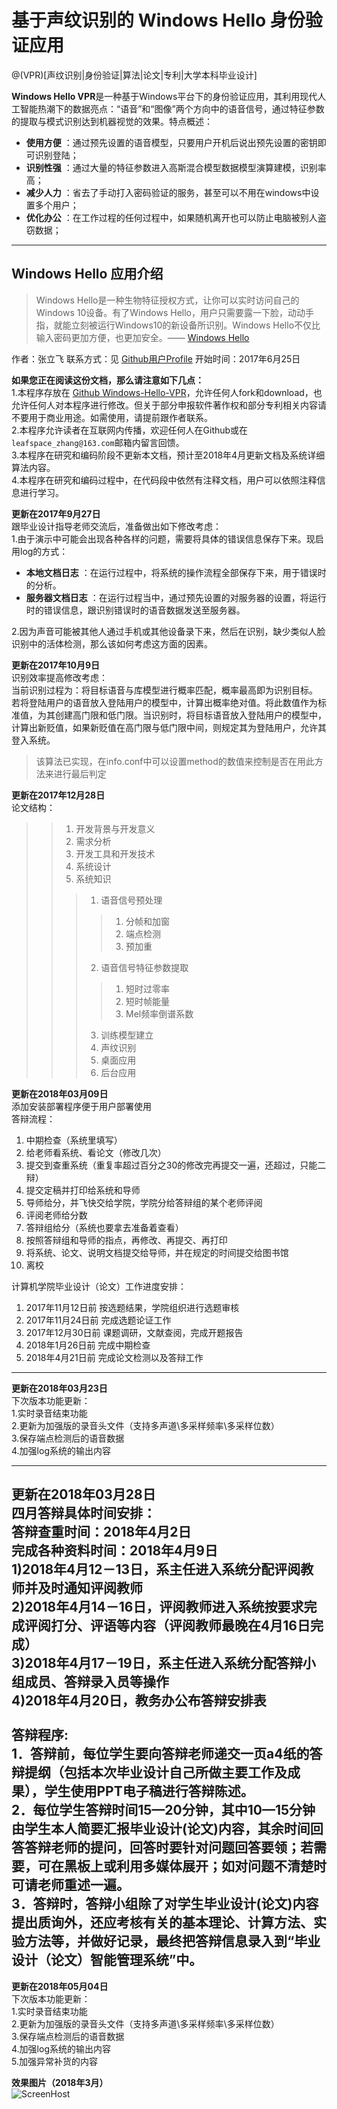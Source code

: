 # 基于声纹识别的 Windows Hello 身份验证应用

@(VPR)[声纹识别|身份验证|算法|论文|专利|大学本科毕业设计]

**Windows Hello VPR**是一种基于Windows平台下的身份验证应用，其利用现代人工智能热潮下的数据亮点：“语音”和“图像”两个方向中的语音信号，通过特征参数的提取与模式识别达到机器视觉的效果。特点概述：
 
- **使用方便** ：通过预先设置的语音模型，只要用户开机后说出预先设置的密钥即可识别登陆；
- **识别性强** ：通过大量的特征参数进入高斯混合模型数据模型演算建模，识别率高；
- **减少人力** ：省去了手动打入密码验证的服务，甚至可以不用在windows中设置多个用户；
- **优化办公** ：在工作过程的任何过程中，如果随机离开也可以防止电脑被别人盗窃数据；

-------------------

## Windows Hello 应用介绍

> Windows Hello是一种生物特征授权方式，让你可以实时访问自己的Windows 10设备。有了Windows Hello，用户只需要露一下脸，动动手指，就能立刻被运行Windows10的新设备所识别。Windows Hello不仅比输入密码更加方便，也更加安全。—— [Windows Hello](https://www.microsoft.com/zh-cn/windows/windows-hello)


作者：张立飞
联系方式：见 [Github用户Profile](https://github.com/leafspace)
开始时间：2017年6月25日

**如果您正在阅读这份文档，那么请注意如下几点：** <br/>
1.本程序存放在 [Github Windows-Hello-VPR](https://github.com/leafspace/Windows-Hello-VPR)，允许任何人fork和download，也允许任何人对本程序进行修改。但关于部分申报软件著作权和部分专利相关内容请不要用于商业用途。如需使用，请提前跟作者联系。<br/>
2.本程序允许读者在互联网内传播，欢迎任何人在Github或在`leafspace_zhang@163.com`邮箱内留言回馈。<br/>
3.本程序在研究和编码阶段不更新本文档，预计至2018年4月更新文档及系统详细算法内容。<br/>
4.本程序在研究和编码过程中，在代码段中依然有注释文档，用户可以依照注释信息进行学习。<br/>

**更新在2017年9月27日** <br/>
跟毕业设计指导老师交流后，准备做出如下修改考虑：<br/>
1.由于演示中可能会出现各种各样的问题，需要将具体的错误信息保存下来。现启用log的方式：
- **本地文档日志** ：在运行过程中，将系统的操作流程全部保存下来，用于错误时的分析。
- **服务器文档日志** ：在运行过程当中，通过预先设置的对服务器的设置，将运行时的错误信息，跟识别错误时的语音数据发送至服务器。

2.因为声音可能被其他人通过手机或其他设备录下来，然后在识别，缺少类似人脸识别中的活体检测，那么该如何考虑这方面的因素。

**更新在2017年10月9日** <br/>
识别效率提高修改考虑：<br/>
当前识别过程为：将目标语音与库模型进行概率匹配，概率最高即为识别目标。
若将登陆用户的语音放入登陆用户的模型中，计算出概率绝对值。将此数值作为标准值，为其创建高门限和低门限。当识别时，将目标语音放入登陆用户的模型中，计算出新贬值，如果新贬值在高门限与低门限中间，则规定其为登陆用户，允许其登入系统。
> 该算法已实现，在info.conf中可以设置method的数值来控制是否在用此方法来进行最后判定

**更新在2017年12月28日** <br/>
论文结构：<br/>
>>1.	开发背景与开发意义<br/>
>>2.	需求分析<br/>
>>3.	开发工具和开发技术<br/>
>>4.	系统设计<br/>
>>5.	系统知识<br/>
>>>1.	语音信号预处理<br/>
>>>> 1)	分帧和加窗<br/>
>>>> 2)	端点检测<br/>
>>>> 3)	预加重<br/>
>>>2.	语音信号特征参数提取<br/>
>>>> 1)	短时过零率<br/>
>>>> 2)	短时帧能量<br/>
>>>> 3)	Mel频率倒谱系数<br/>
>>>3.	训练模型建立<br/>
>>>4.	声纹识别<br/>
>>>5.	桌面应用<br/>
>>>6.	后台应用<br/>

**更新在2018年03月09日** <br/>
添加安装部署程序便于用户部署使用<br/>
答辩流程：<br/>
1. 中期检查（系统里填写）<br/>
2. 给老师看系统、看论文（修改几次）<br/>
3. 提交到查重系统（重复率超过百分之30的修改完再提交一遍，还超过，只能二辩）<br/>
4. 提交定稿并打印给系统和导师<br/>
5. 导师给分，并飞快交给学院，学院分给答辩组的某个老师评阅<br/>
6. 评阅老师给分数<br/>
7. 答辩组给分（系统也要拿去准备着查看）<br/>
8. 按照答辩组和导师的指点，再修改、再提交、再打印<br/>
9. 将系统、论文、说明文档提交给导师，并在规定的时间提交给图书馆<br/>
10. 离校<br/>

计算机学院毕业设计（论文）工作进度安排：<br/>
1. 2017年11月12日前	按选题结果，学院组织进行选题审核<br/>
2. 2017年11月24日前	完成选题论证工作<br/>
3. 2017年12月30日前	课题调研，文献查阅，完成开题报告<br/>
4. 2018年1月26日前	完成中期检查<br/>
5. 2018年4月21日前	完成论文检测以及答辩工作<br/>

-------------------
**更新在2018年03月23日** <br/>
下次版本功能更新：<br/>
1.实时录音结束功能<br/>
2.更新为加强版的录音头文件（支持多声道\多采样频率\多采样位数）<br/>
3.保存端点检测后的语音数据<br/>
4.加强log系统的输出内容<br/>

-------------------
**更新在2018年03月28日** <br/>
四月答辩具体时间安排：<br/>
答辩查重时间：2018年4月2日<br/>
完成各种资料时间：2018年4月9日<br/>
1)2018年4月12－13日，系主任进入系统分配评阅教师并及时通知评阅教师<br/>
2)2018年4月14－16日，评阅教师进入系统按要求完成评阅打分、评语等内容（评阅教师最晚在4月16日完成）<br/>
3)2018年4月17－19日，系主任进入系统分配答辩小组成员、答辩录入员等操作<br/>
4)2018年4月20日，教务办公布答辩安排表<br/>
<br/>
答辩程序:<br/>
1．答辩前，每位学生要向答辩老师递交一页a4纸的答辩提纲（包括本次毕业设计自己所做主要工作及成果），学生使用PPT电子稿进行答辩陈述。<br/>
2．每位学生答辩时间15—20分钟，其中10—15分钟由学生本人简要汇报毕业设计(论文)内容，其余时间回答答辩老师的提问，回答时要针对问题回答要领；若需要，可在黑板上或利用多媒体展开；如对问题不清楚时可请老师重述一遍。<br/>
3．答辩时，答辩小组除了对学生毕业设计(论文)内容提出质询外，还应考核有关的基本理论、计算方法、实验方法等，并做好记录，最终把答辩信息录入到“毕业设计（论文）智能管理系统”中。<br/>
-------------------
**更新在2018年05月04日** <br/>
下次版本功能更新：<br/>
1.实时录音结束功能<br/>
2.更新为加强版的录音头文件（支持多声道\多采样频率\多采样位数）<br/>
3.保存端点检测后的语音数据<br/>
4.加强log系统的输出内容<br/>
5.加强异常补货的内容<br/>

**效果图片（2018年3月）** <br/>
![ScreenHost](https://github.com/leafspace/Windows-Hello-VPR/blob/master/%E5%8F%91%E5%B8%83%E9%83%A8%E7%BD%B2/%E6%95%88%E6%9E%9C%E8%A7%86%E9%A2%91/ScreenHost.png "效果图片")  
